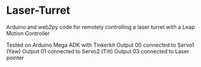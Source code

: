 Laser-Turret
============

Arduino and web2py code for remotely controlling a laser turret with a Leap Motion Controller

Tested on Arduino Mega ADK with Tinkerkit
Output 00 connected to Servo1 (Yaw)
Output 01 connected to Servo2 (Tilt)
Output 03 connected to Laser pointer